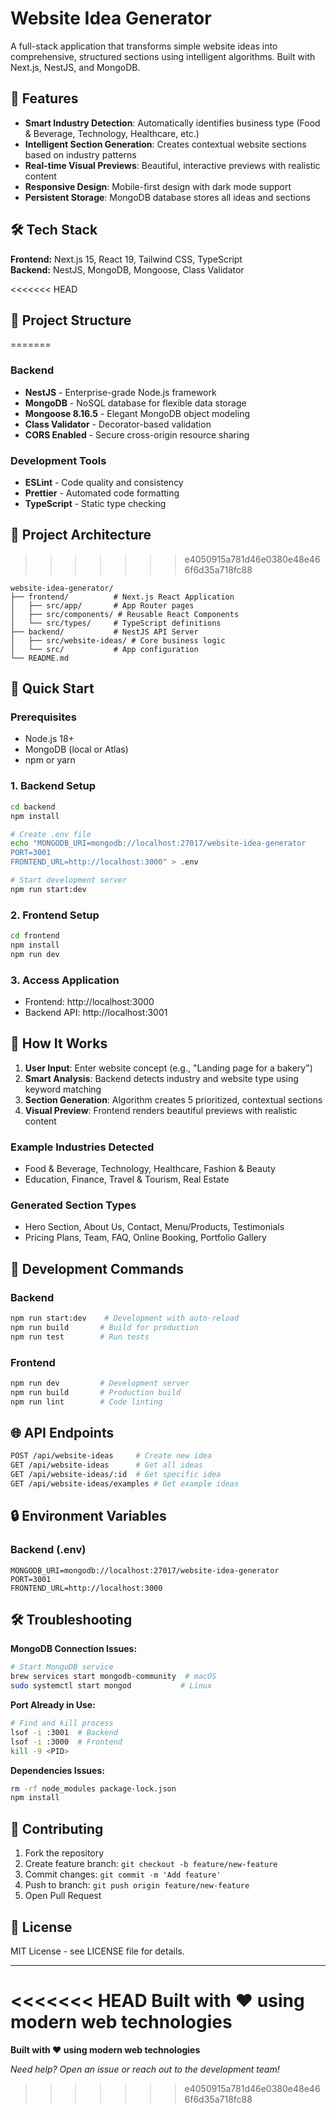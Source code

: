 # Website Idea Generator

A full-stack application that transforms simple website ideas into comprehensive, structured sections using intelligent algorithms. Built with Next.js, NestJS, and MongoDB.

## 🚀 Features

- **Smart Industry Detection**: Automatically identifies business type (Food & Beverage, Technology, Healthcare, etc.)
- **Intelligent Section Generation**: Creates contextual website sections based on industry patterns
- **Real-time Visual Previews**: Beautiful, interactive previews with realistic content
- **Responsive Design**: Mobile-first design with dark mode support
- **Persistent Storage**: MongoDB database stores all ideas and sections

## 🛠 Tech Stack

**Frontend:** Next.js 15, React 19, Tailwind CSS, TypeScript  
**Backend:** NestJS, MongoDB, Mongoose, Class Validator  

<<<<<<< HEAD
## 📁 Project Structure
=======
### Backend
- **NestJS** - Enterprise-grade Node.js framework
- **MongoDB** - NoSQL database for flexible data storage
- **Mongoose 8.16.5** - Elegant MongoDB object modeling
- **Class Validator** - Decorator-based validation
- **CORS Enabled** - Secure cross-origin resource sharing

### Development Tools
- **ESLint** - Code quality and consistency
- **Prettier** - Automated code formatting
- **TypeScript** - Static type checking

## 📁 Project Architecture
>>>>>>> e4050915a781d46e0380e48e466f6d35a718fc88

```
website-idea-generator/
├── frontend/          # Next.js React Application
│   ├── src/app/       # App Router pages
│   ├── src/components/ # Reusable React Components
│   └── src/types/     # TypeScript definitions
├── backend/           # NestJS API Server
│   ├── src/website-ideas/ # Core business logic
│   └── src/           # App configuration
└── README.md
```

## 🚀 Quick Start

### Prerequisites
- Node.js 18+ 
- MongoDB (local or Atlas)
- npm or yarn

### 1. Backend Setup
```bash
cd backend
npm install

# Create .env file
echo "MONGODB_URI=mongodb://localhost:27017/website-idea-generator
PORT=3001
FRONTEND_URL=http://localhost:3000" > .env

# Start development server
npm run start:dev
```

### 2. Frontend Setup
```bash
cd frontend
npm install
npm run dev
```

### 3. Access Application
- Frontend: http://localhost:3000
- Backend API: http://localhost:3001

## 🎯 How It Works

1. **User Input**: Enter website concept (e.g., "Landing page for a bakery")
2. **Smart Analysis**: Backend detects industry and website type using keyword matching
3. **Section Generation**: Algorithm creates 5 prioritized, contextual sections
4. **Visual Preview**: Frontend renders beautiful previews with realistic content

### Example Industries Detected
- Food & Beverage, Technology, Healthcare, Fashion & Beauty
- Education, Finance, Travel & Tourism, Real Estate

### Generated Section Types
- Hero Section, About Us, Contact, Menu/Products, Testimonials
- Pricing Plans, Team, FAQ, Online Booking, Portfolio Gallery

## 🔧 Development Commands

### Backend
```bash
npm run start:dev    # Development with auto-reload
npm run build       # Build for production
npm run test        # Run tests
```

### Frontend
```bash
npm run dev         # Development server
npm run build       # Production build
npm run lint        # Code linting
```

## 🌐 API Endpoints

```bash
POST /api/website-ideas     # Create new idea
GET /api/website-ideas      # Get all ideas
GET /api/website-ideas/:id  # Get specific idea
GET /api/website-ideas/examples # Get example ideas
```

## 🔒 Environment Variables

### Backend (.env)
```env
MONGODB_URI=mongodb://localhost:27017/website-idea-generator
PORT=3001
FRONTEND_URL=http://localhost:3000
```

## 🛠️ Troubleshooting

**MongoDB Connection Issues:**
```bash
# Start MongoDB service
brew services start mongodb-community  # macOS
sudo systemctl start mongod           # Linux
```

**Port Already in Use:**
```bash
# Find and kill process
lsof -i :3001  # Backend
lsof -i :3000  # Frontend
kill -9 <PID>
```

**Dependencies Issues:**
```bash
rm -rf node_modules package-lock.json
npm install
```

## 🤝 Contributing

1. Fork the repository
2. Create feature branch: `git checkout -b feature/new-feature`
3. Commit changes: `git commit -m 'Add feature'`
4. Push to branch: `git push origin feature/new-feature`
5. Open Pull Request

## 📝 License

MIT License - see LICENSE file for details.

---

<<<<<<< HEAD
**Built with ❤️ using modern web technologies** 
=======
**Built with ❤️ using modern web technologies**

*Need help? Open an issue or reach out to the development team!* 
>>>>>>> e4050915a781d46e0380e48e466f6d35a718fc88
